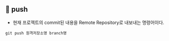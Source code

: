 
## 🌈 push
+ 현재 프로젝트의 commit된 내용을 Remote Repository로 내보내는 명령어이다.

```git
git push 원격저장소명 branch명
```
